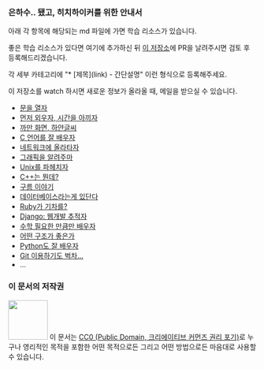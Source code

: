 ### 은하수.. 됐고, 히치하이커를 위한 안내서

아래 각 항목에 해당되는 md 파일에 가면 학습 리소스가 있습니다.

좋은 학습 리소스가 있다면 여기에 추가하신 뒤 [이 저장소](https://github.com/innovationacademy-kr/hitchhikers_guide)에 PR을 날려주시면 검토 후 등록해드리겠습니다.

각 세부 카테고리에 "* \[제목\](link) - 간단설명" 이런 형식으로 등록해주세요.

이 저장소를 watch 하시면 새로운 정보가 올라올 때, 메일을 받으실 수 있습니다.

* [문을 열자](intra.md)
* [먼저 외우자, 시간을 아끼자](hotkeys.md)
* [까만 화면, 하얀글씨](cmd.md)
* [C 언어를 잘 배우자](c.md)
* [네트워크에 올라타자](network.md)
* [그래픽을 알려주마](graphic.md)
* [Unix를 파헤치자](unix.md)
* [C++는 뭔데?](cpp.md)
* [구름 이야기](cloud.md)
* [데이터베이스라는게 있단다](database.md)
* [Ruby가 기차를?](rubyonrails.md)
* [Django: 웹개발 추적자](django.md)
* [수학 필요한 만큼만 배우자](math.md)
* [어떤 구조가 좋은가](algorithm.md)
* [Python도 잘 배우자](python.md)
* [Git 이용하기도 벅차...](git.md)
* ...

### 이 문서의 저작권 

<img src="https://mirrors.creativecommons.org/presskit/buttons/88x31/png/cc-zero.png" width="80px"></img> 
이 문서는 [CC0 (Public Domain, 크리에이티브 커먼즈 권리 포기)](LICENSE)로 누구나 영리적인 목적을 포함한 어떤 목적으로든 그리고 어떤 방법으로든 마음대로 사용할 수 있습니다.
